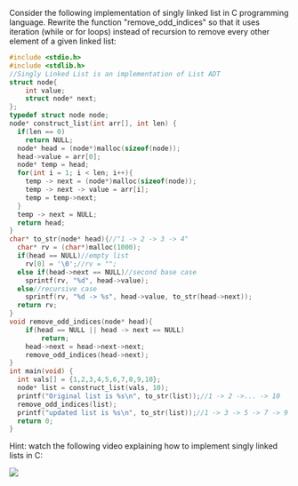 Consider the following implementation of singly linked list in C programming language. Rewrite the function "remove_odd_indices" so that it uses iteration (while or for loops) instead of recursion to remove every other element of a given linked list:

```c
#include <stdio.h>
#include <stdlib.h>
//Singly Linked List is an implementation of List ADT
struct node{
    int value;
    struct node* next;
};
typedef struct node node;
node* construct_list(int arr[], int len) {
  if(len == 0)
    return NULL;
  node* head = (node*)malloc(sizeof(node));
  head->value = arr[0];
  node* temp = head;
  for(int i = 1; i < len; i++){
    temp -> next = (node*)malloc(sizeof(node));
    temp -> next -> value = arr[i];
    temp = temp->next;
  }
  temp -> next = NULL;
  return head;
}
char* to_str(node* head){//"1 -> 2 -> 3 -> 4"
  char* rv = (char*)malloc(1000);
  if(head == NULL)//empty list
    rv[0] = '\0';//rv = "";
  else if(head->next == NULL)//second base case
    sprintf(rv, "%d", head->value);
  else//recursive case
    sprintf(rv, "%d -> %s", head->value, to_str(head->next));
  return rv;
}
void remove_odd_indices(node* head){
    if(head == NULL || head -> next == NULL)
        return;
    head->next = head->next->next;
    remove_odd_indices(head->next);
}
int main(void) {
  int vals[] = {1,2,3,4,5,6,7,8,9,10};
  node* list = construct_list(vals, 10);
  printf("Original list is %s\n", to_str(list));//1 -> 2 ->... -> 10
  remove_odd_indices(list);
  printf("updated list is %s\n", to_str(list));//1 -> 3 -> 5 -> 7 -> 9
  return 0;
}
```

Hint: watch the following video explaining how to implement singly linked lists in C:

[![](https://img.youtube.com/vi/aoj_d8Q0VEQ/0.jpg)](https://www.youtube.com/watch?v=aoj_d8Q0VEQ)